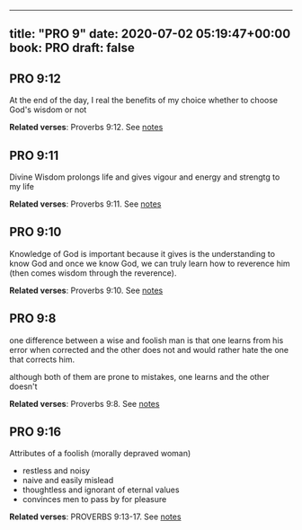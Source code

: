
---
title: "PRO 9"
date: 2020-07-02 05:19:47+00:00
book: PRO
draft: false
---

## PRO 9:12

At the end of the day, I real the benefits of my choice whether to choose God's wisdom or not

**Related verses**: Proverbs 9:12. See [notes](https://my.bible.com/notes/3464588954094526919)


## PRO 9:11

Divine Wisdom prolongs life and gives vigour and energy and strengtg to my life

**Related verses**: Proverbs 9:11. See [notes](https://my.bible.com/notes/3464588572664521148)


## PRO 9:10

Knowledge of God is important because it gives is the understanding to know God and once we know God, we can truly learn how to reverence him (then comes wisdom through the reverence).

**Related verses**: Proverbs 9:10. See [notes](https://my.bible.com/notes/3464583648182526356)


## PRO 9:8

one difference between a wise and foolish man is that one learns from his error when corrected and the other does not and would rather hate the one that corrects him. 

although both of them are prone to mistakes, one learns and the other doesn't

**Related verses**: Proverbs 9:8. See [notes](https://my.bible.com/notes/3464579537311621479)


## PRO 9:16

Attributes of a foolish (morally depraved woman)
- restless and noisy
- naive and easily mislead
- thoughtless and ignorant of eternal values
- convinces men to pass by for pleasure

**Related verses**: PROVERBS 9:13-17. See [notes](https://my.bible.com/notes/2694189718111510925)

